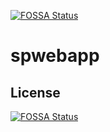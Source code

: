 [![FOSSA Status](https://app.fossa.com/api/projects/git%2Bgithub.com%2Famiket23%2Fspwebapp.svg?type=shield)](https://app.fossa.com/projects/git%2Bgithub.com%2Famiket23%2Fspwebapp?ref=badge_shield)

# spwebapp

## License
[![FOSSA Status](https://app.fossa.com/api/projects/git%2Bgithub.com%2Famiket23%2Fspwebapp.svg?type=large)](https://app.fossa.com/projects/git%2Bgithub.com%2Famiket23%2Fspwebapp?ref=badge_large)